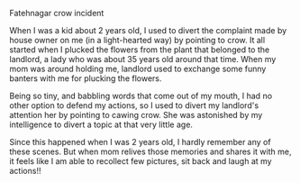 Fatehnagar crow incident
<!--more-->
When I was a kid about 2 years old, I used to divert the complaint made by house owner on me (in a light-hearted way) by pointing to crow. It all started when
I plucked the flowers from the plant that belonged to the landlord, a lady who was about 35 years old around that time. When my mom was around holding me, landlord used to
exchange some funny banters with me for plucking the flowers.

Being so tiny, and babbling words that come out of my mouth, I had no other option to defend my actions, so I used to divert my landlord's attention her by pointing to
cawing crow. She was astonished by my intelligence to divert a topic at that very little age.

Since this happened when I was 2 years old, I hardly remember any of these scenes. But when mom relives those memories and shares it with me,
it feels like I am able to recollect few pictures, sit back and laugh at my actions!! 